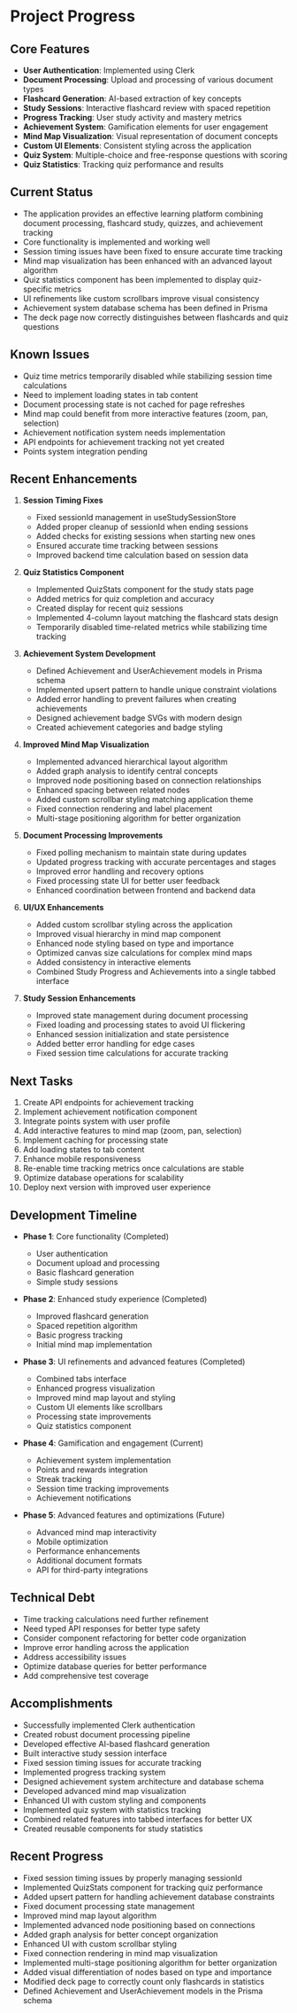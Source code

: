 # Project Progress

## Core Features
- **User Authentication**: Implemented using Clerk
- **Document Processing**: Upload and processing of various document types
- **Flashcard Generation**: AI-based extraction of key concepts
- **Study Sessions**: Interactive flashcard review with spaced repetition
- **Progress Tracking**: User study activity and mastery metrics
- **Achievement System**: Gamification elements for user engagement
- **Mind Map Visualization**: Visual representation of document concepts
- **Custom UI Elements**: Consistent styling across the application
- **Quiz System**: Multiple-choice and free-response questions with scoring
- **Quiz Statistics**: Tracking quiz performance and results

## Current Status
- The application provides an effective learning platform combining document processing, flashcard study, quizzes, and achievement tracking
- Core functionality is implemented and working well
- Session timing issues have been fixed to ensure accurate time tracking
- Mind map visualization has been enhanced with an advanced layout algorithm
- Quiz statistics component has been implemented to display quiz-specific metrics
- UI refinements like custom scrollbars improve visual consistency
- Achievement system database schema has been defined in Prisma
- The deck page now correctly distinguishes between flashcards and quiz questions

## Known Issues
- Quiz time metrics temporarily disabled while stabilizing session time calculations
- Need to implement loading states in tab content
- Document processing state is not cached for page refreshes
- Mind map could benefit from more interactive features (zoom, pan, selection)
- Achievement notification system needs implementation
- API endpoints for achievement tracking not yet created
- Points system integration pending

## Recent Enhancements
1. **Session Timing Fixes**
   - Fixed sessionId management in useStudySessionStore
   - Added proper cleanup of sessionId when ending sessions
   - Added checks for existing sessions when starting new ones
   - Ensured accurate time tracking between sessions
   - Improved backend time calculation based on session data

2. **Quiz Statistics Component**
   - Implemented QuizStats component for the study stats page
   - Added metrics for quiz completion and accuracy
   - Created display for recent quiz sessions
   - Implemented 4-column layout matching the flashcard stats design
   - Temporarily disabled time-related metrics while stabilizing time tracking

3. **Achievement System Development**
   - Defined Achievement and UserAchievement models in Prisma schema
   - Implemented upsert pattern to handle unique constraint violations
   - Added error handling to prevent failures when creating achievements
   - Designed achievement badge SVGs with modern design
   - Created achievement categories and badge styling

4. **Improved Mind Map Visualization**
   - Implemented advanced hierarchical layout algorithm
   - Added graph analysis to identify central concepts
   - Improved node positioning based on connection relationships
   - Enhanced spacing between related nodes
   - Added custom scrollbar styling matching application theme
   - Fixed connection rendering and label placement
   - Multi-stage positioning algorithm for better organization

5. **Document Processing Improvements**
   - Fixed polling mechanism to maintain state during updates
   - Updated progress tracking with accurate percentages and stages
   - Improved error handling and recovery options
   - Fixed processing state UI for better user feedback
   - Enhanced coordination between frontend and backend data

6. **UI/UX Enhancements**
   - Added custom scrollbar styling across the application
   - Improved visual hierarchy in mind map component
   - Enhanced node styling based on type and importance
   - Optimized canvas size calculations for complex mind maps
   - Added consistency in interactive elements
   - Combined Study Progress and Achievements into a single tabbed interface

7. **Study Session Enhancements**
   - Improved state management during document processing
   - Fixed loading and processing states to avoid UI flickering
   - Enhanced session initialization and state persistence
   - Added better error handling for edge cases
   - Fixed session time calculations for accurate tracking

## Next Tasks
1. Create API endpoints for achievement tracking
2. Implement achievement notification component
3. Integrate points system with user profile
4. Add interactive features to mind map (zoom, pan, selection)
5. Implement caching for processing state
6. Add loading states to tab content
7. Enhance mobile responsiveness
8. Re-enable time tracking metrics once calculations are stable
9. Optimize database operations for scalability
10. Deploy next version with improved user experience

## Development Timeline
- **Phase 1**: Core functionality (Completed)
  - User authentication
  - Document upload and processing
  - Basic flashcard generation
  - Simple study sessions

- **Phase 2**: Enhanced study experience (Completed)
  - Improved flashcard generation
  - Spaced repetition algorithm
  - Basic progress tracking
  - Initial mind map implementation

- **Phase 3**: UI refinements and advanced features (Completed)
  - Combined tabs interface
  - Enhanced progress visualization
  - Improved mind map layout and styling
  - Custom UI elements like scrollbars
  - Processing state improvements
  - Quiz statistics component

- **Phase 4**: Gamification and engagement (Current)
  - Achievement system implementation
  - Points and rewards integration
  - Streak tracking
  - Session time tracking improvements
  - Achievement notifications

- **Phase 5**: Advanced features and optimizations (Future)
  - Advanced mind map interactivity
  - Mobile optimization
  - Performance enhancements
  - Additional document formats
  - API for third-party integrations

## Technical Debt
- Time tracking calculations need further refinement
- Need typed API responses for better type safety
- Consider component refactoring for better code organization
- Improve error handling across the application
- Address accessibility issues
- Optimize database queries for better performance
- Add comprehensive test coverage

## Accomplishments
- Successfully implemented Clerk authentication
- Created robust document processing pipeline
- Developed effective AI-based flashcard generation
- Built interactive study session interface
- Fixed session timing issues for accurate tracking
- Implemented progress tracking system
- Designed achievement system architecture and database schema
- Developed advanced mind map visualization
- Enhanced UI with custom styling and components
- Implemented quiz system with statistics tracking
- Combined related features into tabbed interfaces for better UX
- Created reusable components for study statistics

## Recent Progress
- Fixed session timing issues by properly managing sessionId
- Implemented QuizStats component for tracking quiz performance
- Added upsert pattern for handling achievement database constraints
- Fixed document processing state management
- Improved mind map layout algorithm
- Implemented advanced node positioning based on connections
- Added graph analysis for better concept organization
- Enhanced UI with custom scrollbar styling
- Fixed connection rendering in mind map visualization
- Implemented multi-stage positioning algorithm for better organization
- Added visual differentiation of nodes based on type and importance
- Modified deck page to correctly count only flashcards in statistics
- Defined Achievement and UserAchievement models in the Prisma schema 